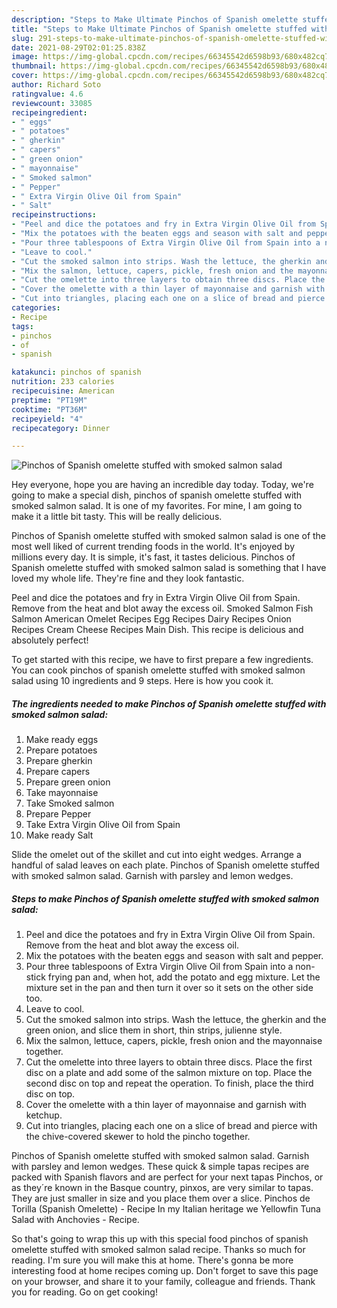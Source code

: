 ```yaml
---
description: "Steps to Make Ultimate Pinchos of Spanish omelette stuffed with smoked salmon salad"
title: "Steps to Make Ultimate Pinchos of Spanish omelette stuffed with smoked salmon salad"
slug: 291-steps-to-make-ultimate-pinchos-of-spanish-omelette-stuffed-with-smoked-salmon-salad
date: 2021-08-29T02:01:25.838Z
image: https://img-global.cpcdn.com/recipes/66345542d6598b93/680x482cq70/pinchos-of-spanish-omelette-stuffed-with-smoked-salmon-salad-recipe-main-photo.jpg
thumbnail: https://img-global.cpcdn.com/recipes/66345542d6598b93/680x482cq70/pinchos-of-spanish-omelette-stuffed-with-smoked-salmon-salad-recipe-main-photo.jpg
cover: https://img-global.cpcdn.com/recipes/66345542d6598b93/680x482cq70/pinchos-of-spanish-omelette-stuffed-with-smoked-salmon-salad-recipe-main-photo.jpg
author: Richard Soto
ratingvalue: 4.6
reviewcount: 33085
recipeingredient:
- " eggs"
- " potatoes"
- " gherkin"
- " capers"
- " green onion"
- " mayonnaise"
- " Smoked salmon"
- " Pepper"
- " Extra Virgin Olive Oil from Spain"
- " Salt"
recipeinstructions:
- "Peel and dice the potatoes and fry in Extra Virgin Olive Oil from Spain. Remove from the heat and blot away the excess oil."
- "Mix the potatoes with the beaten eggs and season with salt and pepper."
- "Pour three tablespoons of Extra Virgin Olive Oil from Spain into a non-stick frying pan and, when hot, add the potato and egg mixture. Let the mixture set in the pan and then turn it over so it sets on the other side too."
- "Leave to cool."
- "Cut the smoked salmon into strips. Wash the lettuce, the gherkin and the green onion, and slice them in short, thin strips, julienne style."
- "Mix the salmon, lettuce, capers, pickle, fresh onion and the mayonnaise together."
- "Cut the omelette into three layers to obtain three discs. Place the first disc on a plate and add some of the salmon mixture on top. Place the second disc on top and repeat the operation. To finish, place the third disc on top."
- "Cover the omelette with a thin layer of mayonnaise and garnish with ketchup."
- "Cut into triangles, placing each one on a slice of bread and pierce with the chive-covered skewer to hold the pincho together."
categories:
- Recipe
tags:
- pinchos
- of
- spanish

katakunci: pinchos of spanish 
nutrition: 233 calories
recipecuisine: American
preptime: "PT19M"
cooktime: "PT36M"
recipeyield: "4"
recipecategory: Dinner

---
```



![Pinchos of Spanish omelette stuffed with smoked salmon salad](https://img-global.cpcdn.com/recipes/66345542d6598b93/680x482cq70/pinchos-of-spanish-omelette-stuffed-with-smoked-salmon-salad-recipe-main-photo.jpg)

Hey everyone, hope you are having an incredible day today. Today, we're going to make a special dish, pinchos of spanish omelette stuffed with smoked salmon salad. It is one of my favorites. For mine, I am going to make it a little bit tasty. This will be really delicious.

Pinchos of Spanish omelette stuffed with smoked salmon salad is one of the most well liked of current trending foods in the world. It's enjoyed by millions every day. It is simple, it's fast, it tastes delicious. Pinchos of Spanish omelette stuffed with smoked salmon salad is something that I have loved my whole life. They're fine and they look fantastic.

Peel and dice the potatoes and fry in Extra Virgin Olive Oil from Spain. Remove from the heat and blot away the excess oil. Smoked Salmon Fish Salmon American Omelet Recipes Egg Recipes Dairy Recipes Onion Recipes Cream Cheese Recipes Main Dish. This recipe is delicious and absolutely perfect!


To get started with this recipe, we have to first prepare a few ingredients. You can cook pinchos of spanish omelette stuffed with smoked salmon salad using 10 ingredients and 9 steps. Here is how you cook it.

<!--inarticleads1-->

##### The ingredients needed to make Pinchos of Spanish omelette stuffed with smoked salmon salad:

1. Make ready  eggs
1. Prepare  potatoes
1. Prepare  gherkin
1. Prepare  capers
1. Prepare  green onion
1. Take  mayonnaise
1. Take  Smoked salmon
1. Prepare  Pepper
1. Take  Extra Virgin Olive Oil from Spain
1. Make ready  Salt


Slide the omelet out of the skillet and cut into eight wedges. Arrange a handful of salad leaves on each plate. Pinchos of Spanish omelette stuffed with smoked salmon salad. Garnish with parsley and lemon wedges. 

<!--inarticleads2-->

##### Steps to make Pinchos of Spanish omelette stuffed with smoked salmon salad:

1. Peel and dice the potatoes and fry in Extra Virgin Olive Oil from Spain. Remove from the heat and blot away the excess oil.
1. Mix the potatoes with the beaten eggs and season with salt and pepper.
1. Pour three tablespoons of Extra Virgin Olive Oil from Spain into a non-stick frying pan and, when hot, add the potato and egg mixture. Let the mixture set in the pan and then turn it over so it sets on the other side too.
1. Leave to cool.
1. Cut the smoked salmon into strips. Wash the lettuce, the gherkin and the green onion, and slice them in short, thin strips, julienne style.
1. Mix the salmon, lettuce, capers, pickle, fresh onion and the mayonnaise together.
1. Cut the omelette into three layers to obtain three discs. Place the first disc on a plate and add some of the salmon mixture on top. Place the second disc on top and repeat the operation. To finish, place the third disc on top.
1. Cover the omelette with a thin layer of mayonnaise and garnish with ketchup.
1. Cut into triangles, placing each one on a slice of bread and pierce with the chive-covered skewer to hold the pincho together.


Pinchos of Spanish omelette stuffed with smoked salmon salad. Garnish with parsley and lemon wedges. These quick &amp; simple tapas recipes are packed with Spanish flavors and are perfect for your next tapas Pinchos, or as they´re known in the Basque country, pinxos, are very similar to tapas. They are just smaller in size and you place them over a slice. Pinchos de Torilla (Spanish Omelette) - Recipe In my Italian heritage we Yellowfin Tuna Salad with Anchovies - Recipe. 

So that's going to wrap this up with this special food pinchos of spanish omelette stuffed with smoked salmon salad recipe. Thanks so much for reading. I'm sure you will make this at home. There's gonna be more interesting food at home recipes coming up. Don't forget to save this page on your browser, and share it to your family, colleague and friends. Thank you for reading. Go on get cooking!
